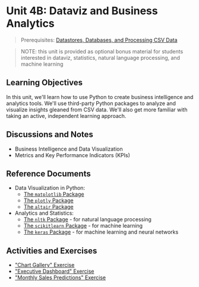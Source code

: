 
# Unit 4B: Dataviz and Business Analytics

> Prerequisites: [Datastores, Databases, and Processing CSV Data](unit-5.md)

> NOTE: this unit is provided as optional bonus material for students interested in dataviz, statistics, natural language processing, and machine learning

## Learning Objectives

In this unit, we'll learn how to use Python to create business intelligence and analytics tools. We'll use third-party Python packages to analyze and visualize insights gleaned from CSV data. We'll also get more familiar with taking an active, independent learning approach.

## Discussions and Notes

  + Business Intelligence and Data Visualization
  + Metrics and Key Performance Indicators (KPIs)

## Reference Documents

  + Data Visualization in Python:
    + [The `matplotlib` Package](/notes/python/packages/matplotlib.md)
    + [The `plotly` Package](/notes/python/packages/plotly.md)
    + [The `altair` Package](/notes/python/packages/altair.md)
  + Analytics and Statistics:
    + [The `nltk` Package](/notes/python/packages/nltk.md) - for natural language processing
    + [The `scikitlearn` Package](https://scikit-learn.org/stable/) - for machine learning
    + [The `keras` Package](http://data-creative.info/projects/2018/12/16/learning-keras-tensorflow-py/) - for machine learning and neural networks

## Activities and Exercises

  + ["Chart Gallery" Exercise](/exercises/chart-gallery/README.md)
  + ["Executive Dashboard" Exercise](/exercises/exec-dash/README.md)
  + ["Monthly Sales Predictions" Exercise](/exercises/monthly-sales-predictions/README.md)

